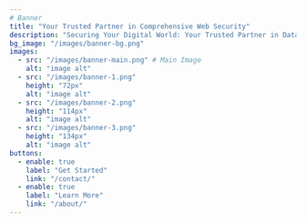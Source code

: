 ```yaml
---
# Banner
title: "Your Trusted Partner in Comprehensive Web Security"
description: "Securing Your Digital World: Your Trusted Partner in Data Protection with <br> Cutting-Edge Solutions for Comprehensive Data Security."
bg_image: "/images/banner-bg.png"
images:
  - src: "/images/banner-main.png" # Main Image
    alt: "image alt"
  - src: "/images/banner-1.png"
    height: "72px"
    alt: "image alt"
  - src: "/images/banner-2.png"
    height: "114px"
    alt: "image alt"
  - src: "/images/banner-3.png"
    height: "134px"
    alt: "image alt"
buttons:
  - enable: true
    label: "Get Started"
    link: "/contact/"
  - enable: true
    label: "Learn More"
    link: "/about/"
---
```

